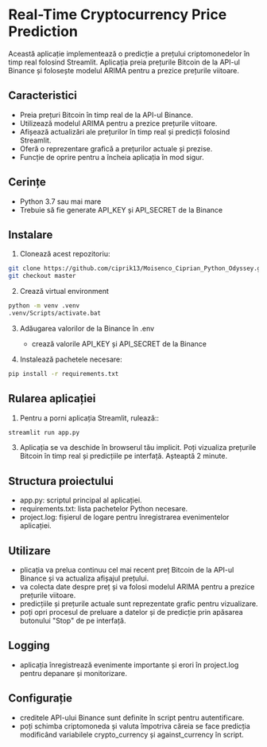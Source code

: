 # Real-Time Cryptocurrency Price Prediction

Această aplicație implementează o predicție a prețului criptomonedelor în timp real folosind Streamlit. Aplicația preia prețurile Bitcoin de la API-ul Binance și folosește modelul ARIMA pentru a prezice prețurile viitoare.

## Caracteristici

- Preia prețuri Bitcoin în timp real de la API-ul Binance.
- Utilizează modelul ARIMA pentru a prezice prețurile viitoare.
- Afișează actualizări ale prețurilor în timp real și predicții folosind Streamlit.
- Oferă o reprezentare grafică a prețurilor actuale și prezise.
- Funcție de oprire pentru a încheia aplicația în mod sigur.

## Cerințe

- Python 3.7 sau mai mare
- Trebuie să fie generate API_KEY și API_SECRET de la Binance

## Instalare

1. Clonează acest repozitoriu:

```bash
git clone https://github.com/ciprik13/Moisenco_Ciprian_Python_Odyssey.git
git checkout master
```
2. Crează virtual environment 
```bash
python -m venv .venv
.venv/Scripts/activate.bat
```
3. Adăugarea valorilor de la Binance în .env
   - crează valorile API_KEY și API_SECRET de la Binance

4. Instalează pachetele necesare:

```bash
pip install -r requirements.txt
```

## Rularea aplicației

1. Pentru a porni aplicația Streamlit, rulează::

```bash
streamlit run app.py
```
3. Aplicația se va deschide în browserul tău implicit. Poți vizualiza prețurile Bitcoin în timp real și predicțiile pe interfață. Așteaptă 2 minute.

## Structura proiectului
- app.py: scriptul principal al aplicației.
- requirements.txt: lista pachetelor Python necesare.
- project.log: fișierul de logare pentru înregistrarea evenimentelor aplicației.

## Utilizare
- plicația va prelua continuu cel mai recent preț Bitcoin de la API-ul Binance și va actualiza afișajul prețului. 
- va colecta date despre preț și va folosi modelul ARIMA pentru a prezice prețurile viitoare.
- predicțiile și prețurile actuale sunt reprezentate grafic pentru vizualizare.
- poți opri procesul de preluare a datelor și de predicție prin apăsarea butonului "Stop" de pe interfață.

## Logging
- aplicația înregistrează evenimente importante și erori în project.log pentru depanare și monitorizare.

## Configurație
- creditele API-ului Binance sunt definite în script pentru autentificare.
- poți schimba criptomoneda și valuta împotriva căreia se face predicția modificând variabilele crypto_currency și against_currency în script.
